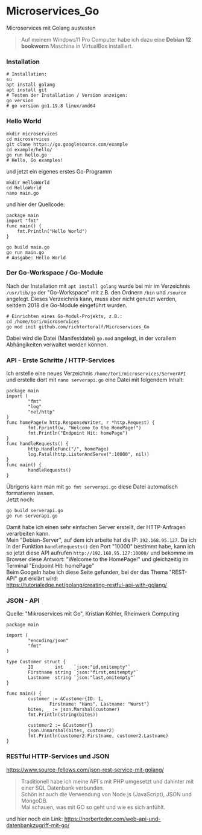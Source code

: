 # Microservices_Go
Microservices mit Golang austesten
>Auf meinem Windows11 Pro Computer habe ich dazu eine **Debian 12 bookworm** Maschine in VirtualBox installiert.
### Installation
```
# Installation:
su
apt install golang
apt install git
# Testen der Installation / Version anzeigen:
go version
# go version go1.19.8 linux/amd64
```
### Hello World
```
mkdir microservices
cd microservices
git clone https://go.googlesource.com/example
cd example/hello/
go run hello.go
# Hello, Go examples!
```
und jetzt ein eigenes erstes Go-Programm
```
mkdir HelloWorld
cd HelloWorld
nano main.go
```
und hier der Quellcode:
```
package main
import "fmt"
func main() {
    fmt.Println("Hello World")
}
```
```
go build main.go
go run main.go
# Ausgabe: Hello World
```
### Der Go-Workspace / Go-Module
Nach der Installation mit `apt install golang` wurde bei mir im Verzeichnis `/usr/lib/go` der "Go-Workspace" mit z.B. den Ordnern `/bin` und `/source` angelegt. Dieses Verzeichnis kann, muss aber nicht genutzt werden, seitdem 2018 die Go-Module eingeführt wurden.
```
# Einrichten eines Go-Modul-Projekts, z.B.:
cd /home/tori/microservices
go mod init github.com/richtertoralf/Microservices_Go
```
Dabei wird die Datei (Manifestdatei) `go.mod` angelegt, in der vorallem Abhängikeiten verwaltet werden können.

### API - Erste Schritte / HTTP-Services
Ich erstelle eine neues Verzeichnis `/home/tori/microservices/ServerAPI` und erstelle dort mit `nano serverapi.go` eine Datei mit folgendem Inhalt:
```
package main
import (
        "fmt"
        "log"
        "net/http"
)
func homePage(w http.ResponseWriter, r *http.Request) {
        fmt.Fprintf(w, "Welcome to the HomePage!")
        fmt.Println("Endpoint Hit: homePage")
}
func handleRequests() {
        http.HandleFunc("/", homePage)
        log.Fatal(http.ListenAndServe(":10000", nil))
}
func main() {
        handleRequests()
}
```
Übrigens kann man mit `go fmt serverapi.go` diese Datei automatisch formatieren lassen.  
Jetzt noch:
```
go build serverapi.go
go run serverapi.go
```
Damit habe ich einen sehr einfachen Server erstellt, der HTTP-Anfragen verarbeiten kann.  
Mein "Debian-Server", auf dem ich arbeite hat die IP: `192.168.95.127`. Da ich in der Funktion `handleRequests()` den Port "10000" bestimmt habe, kann ich so jetzt diese API aufrufen `http://192.168.95.127:10000/` und bekomme im Browser diese Antwort: "Welcome to the HomePage!" und gleichzeitig im Terminal "Endpoint Hit: homePage"  
Beim Googeln habe ich diese Seite gefunden, bei der das Thema "REST-API" gut erklärt wird:  
https://tutorialedge.net/golang/creating-restful-api-with-golang/  

### JSON - API
Quelle: "Mikroservices mit Go", Kristian Köhler, Rheinwerk Computing  
```
package main

import (
        "encoding/json"
        "fmt"
)

type Customer struct {
        ID        int    `json:"id,omitempty"`
        Firstname string `json:"first,omitempty"`
        Lastname  string `json:"last,omitempty"`
}

func main() {
        customer := &Customer{ID: 1,
                Firstname: "Hans", Lastname: "Wurst"}
        bites, _ := json.Marshal(customer)
        fmt.Println(string(bites))

        customer2 := &Customer{}
        json.Unmarshal(bites, customer2)
        fmt.Println(customer2.Firstname, customer2.Lastname)
}
```
### RESTful HTTP-Services und JSON
https://www.source-fellows.com/json-rest-service-mit-golang/

> Traditionell habe ich meine API´s mit PHP umgesetzt und dahinter mit einer SQL Datenbank verbunden.  
> Schön ist auch die Verwendung von Node.js (JavaScript), JSON und MongoDB.  
> Mal schauen, was mit GO so geht und wie es sich anfühlt.  

und hier noch ein Link: https://norberteder.com/web-api-und-datenbankzugriff-mit-go/
